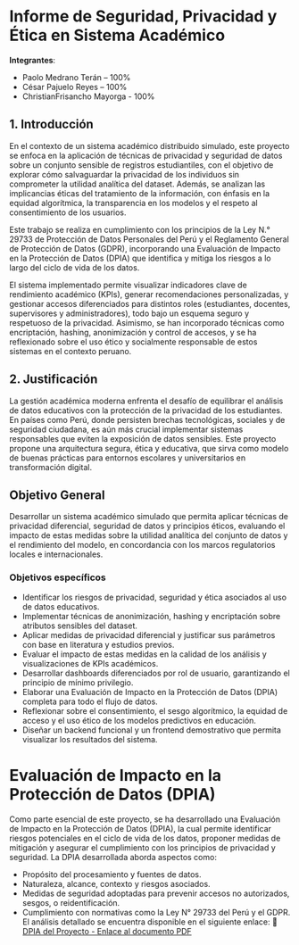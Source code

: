# Informe de Seguridad, Privacidad y Ética en Sistema Académico

**Integrantes**:
- Paolo Medrano Terán – 100%
- César Pajuelo Reyes – 100%
- ChristianFrisancho Mayorga - 100%

## 1. Introducción 

En el contexto de un sistema académico distribuido simulado, este proyecto se enfoca en la aplicación de técnicas de privacidad y seguridad de datos sobre un conjunto sensible de registros estudiantiles, con el objetivo de explorar cómo salvaguardar la privacidad de los individuos sin comprometer la utilidad analítica del dataset. Además, se analizan las implicancias éticas del tratamiento de la información, con énfasis en la equidad algorítmica, la transparencia en los modelos y el respeto al consentimiento de los usuarios.

Este trabajo se realiza en cumplimiento con los principios de la Ley N.° 29733 de Protección de Datos Personales del Perú y el Reglamento General de Protección de Datos (GDPR), incorporando una Evaluación de Impacto en la Protección de Datos (DPIA) que identifica y mitiga los riesgos a lo largo del ciclo de vida de los datos.

El sistema implementado permite visualizar indicadores clave de rendimiento académico (KPIs), generar recomendaciones personalizadas, y gestionar accesos diferenciados para distintos roles (estudiantes, docentes, supervisores y administradores), todo bajo un esquema seguro y respetuoso de la privacidad. Asimismo, se han incorporado técnicas como encriptación, hashing, anonimización y control de accesos, y se ha reflexionado sobre el uso ético y socialmente responsable de estos sistemas en el contexto peruano.
## 2. Justificación 

La gestión académica moderna enfrenta el desafío de equilibrar el análisis de datos educativos con la protección de la privacidad de los estudiantes. En países como Perú, donde persisten brechas tecnológicas, sociales y de seguridad ciudadana, es aún más crucial implementar sistemas responsables que eviten la exposición de datos sensibles. Este proyecto propone una arquitectura segura, ética y educativa, que sirva como modelo de buenas prácticas para entornos escolares y universitarios en transformación digital.
## Objetivo General 
Desarrollar un sistema académico simulado que permita aplicar técnicas de privacidad diferencial, seguridad de datos y principios éticos, evaluando el impacto de estas medidas sobre la utilidad analítica del conjunto de datos y el rendimiento del modelo, en concordancia con los marcos regulatorios locales e internacionales.
### Objetivos específicos 
- Identificar los riesgos de privacidad, seguridad y ética asociados al uso de datos educativos.
- Implementar técnicas de anonimización, hashing y encriptación sobre atributos sensibles del dataset.
- Aplicar medidas de privacidad diferencial y justificar sus parámetros con base en literatura y estudios previos.
- Evaluar el impacto de estas medidas en la calidad de los análisis y visualizaciones de KPIs académicos.
- Desarrollar dashboards diferenciados por rol de usuario, garantizando el principio de mínimo privilegio.
- Elaborar una Evaluación de Impacto en la Protección de Datos (DPIA) completa para todo el flujo de datos.
- Reflexionar sobre el consentimiento, el sesgo algorítmico, la equidad de acceso y el uso ético de los modelos predictivos en educación.
- Diseñar un backend funcional y un frontend demostrativo que permita visualizar los resultados del sistema.

# Evaluación de Impacto en la Protección de Datos (DPIA)
Como parte esencial de este proyecto, se ha desarrollado una Evaluación de Impacto en la Protección de Datos (DPIA), la cual permite identificar riesgos potenciales en el ciclo de vida de los datos, proponer medidas de mitigación y asegurar el cumplimiento con los principios de privacidad y seguridad.
La DPIA desarrollada aborda aspectos como:
  - Propósito del procesamiento y fuentes de datos.
  - Naturaleza, alcance, contexto y riesgos asociados.
  - Medidas de seguridad adoptadas para prevenir accesos no autorizados, sesgos, o reidentificación.
  - Cumplimiento con normativas como la Ley N° 29733 del Perú y el GDPR.
El análisis detallado se encuentra disponible en el siguiente enlace:
🔗 [DPIA del Proyecto - Enlace al documento PDF](https://docs.google.com/document/d/14K-pkhg5VUPvi9n2ZrfCwhe4MpiyvWOk1q7cb5Pwuw8/edit?usp=sharing)
